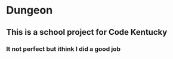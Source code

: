 # Dungeon
## This is a school project for Code Kentucky
### It not perfect but  ithink I did a good job
